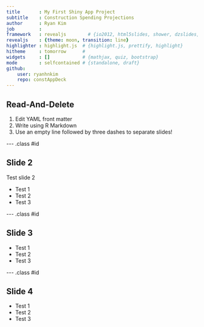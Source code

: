 ```yaml
---
title       : My First Shiny App Project
subtitle    : Construction Spending Projections
author      : Ryan Kim
job         : 
framework   : revealjs        # {io2012, html5slides, shower, dzslides, ...}
revealjs    : {theme: moon, transition: line}
highlighter : highlight.js  # {highlight.js, prettify, highlight}
hitheme     : tomorrow      # 
widgets     : []            # {mathjax, quiz, bootstrap}
mode        : selfcontained # {standalone, draft}
github:
    user: ryanhnkim
    repo: constAppDeck
---
```


## Read-And-Delete

1. Edit YAML front matter
2. Write using R Markdown
3. Use an empty line followed by three dashes to separate slides!

--- .class #id 

## Slide 2

Test slide 2

* Test 1
* Test 2
* Test 3

--- .class #id 

## Slide 3
* Test 1
* Test 2
* Test 3

--- .class #id 

## Slide 4
* Test 1
* Test 2
* Test 3

